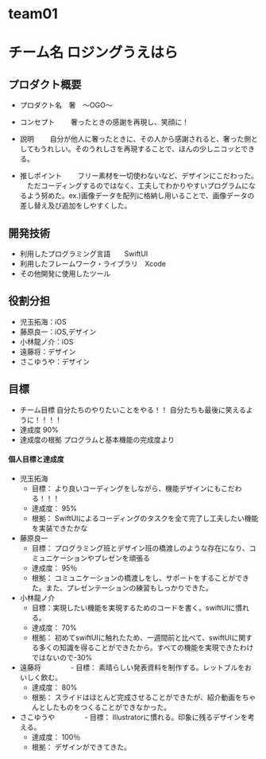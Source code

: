 # team01

# チーム名 ロジングうえはら

## プロダクト概要
- プロダクト名　奢　〜OGO〜

- コンセプト
　　奢ったときの感謝を再現し、笑顔に！
- 説明
　　自分が他人に奢ったときに、その人から感謝されると、奢った側としてもうれしい。そのうれしさを再現することで、ほんの少しニコッとできる。
- 推しポイント
　　フリー素材を一切使わないなど、デザインにこだわった。
  　ただコーディングするのではなく、工夫してわかりやすいプログラムになるよう努めた。ex.)画像データを配列に格納し用いることで、画像データの差し替え及び追加をしやすくした。

## 開発技術
- 利用したプログラミング言語　　SwiftUI
- 利用したフレームワーク・ライブラリ　Xcode
- その他開発に使用したツール

## 役割分担
- 児玉拓海：iOS
- 藤原良一：iOS,デザイン
- 小林龍ノ介：iOS
- 遠藤将：デザイン
- さこゆうや：デザイン

## 目標
- チーム目標
自分たちのやりたいことをやる！！
自分たちも最後に笑えるように！！！！
- 達成度
90%
- 達成度の根拠
プログラムと基本機能の完成度より

#### 個人目標と達成度  
- 児玉拓海 
  - 目標： より良いコーディングをしながら、機能デザインにもこだわる！！！
  - 達成度： 95% 
  - 根拠：  SwiftUIによるコーディングのタスクを全て完了し工夫したい機能を実装できたかな
- 藤原良一
  - 目標：  プログラミング班とデザイン班の橋渡しのような存在になり、コミュニケーションやプレゼンを頑張る
  - 達成度： 95％
  - 根拠： コミュニケーションの橋渡しをし、サポートをすることができた。また、プレゼンテーションの練習もしっかりできた。
- 小林龍ノ介
  - 目標：実現したい機能を実現するためのコードを書く。swiftUIに慣れる。
  - 達成度： 70%
  - 根拠： 初めてswiftUIに触れたため、一週間前と比べて、swiftUIに関する多くの知識を得ることができたから。すべての機能を実現できたわけではないので-30%
- 遠藤将
　　　　- 目標：  素晴らしい発表資料を制作する。レットブルをおいしく飲む。
  - 達成度： 80%
  - 根拠： スライドはほとんど完成させることができたが、紹介動画をちゃんとしたものをつくることができなかった。
- さこゆうや
　　　　- 目標：  Illustratorに慣れる。印象に残るデザインを考える。
  - 達成度： 100％
  - 根拠： デザインができてきた。
